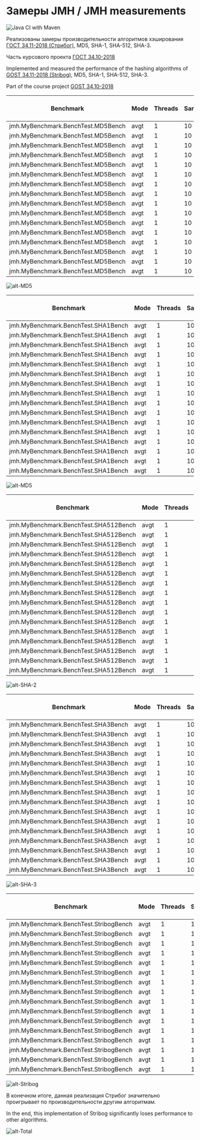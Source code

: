 # Замеры JMH / JMH measurements

![Java CI with Maven](https://github.com/shomov/GOST-34.11-2018_JMH/workflows/Java%20CI%20with%20Maven/badge.svg)

Реализованы замеры производительности алгоритмов хэширования [ГОСТ 34.11-2018 (Стрибог)](http://protect.gost.ru/v.aspx?control=7&id=232143),
MD5, SHA-1, SHA-512, SHA-3.

Часть курсового проекта [ГОСТ 34.10-2018](https://github.com/nadezhdagub/GOST-34.10-2018)

Implemented and measured the performance of the hashing algorithms of [GOST 34.11-2018 (Stribog)](http://protect.gost.ru/v.aspx?control=7&id=232143),
MD5, SHA-1, SHA-512, SHA-3.

Part of the course project [GOST 34.10-2018](https://github.com/nadezhdagub/GOST-34.10-2018)

| Benchmark                          | Mode | Threads | Samples | Score    | Score Error (99,9%) | Unit  | Param: msgSize |
|------------------------------------|------|---------|---------|----------|---------------------|-------|----------------|
| jmh.MyBenchmark.BenchTest.MD5Bench | avgt | 1       | 10      | 0,000575 | 0,000134            | ms/op | 0              |
| jmh.MyBenchmark.BenchTest.MD5Bench | avgt | 1       | 10      | 0,016579 | 0,000109            | ms/op | 1000           |
| jmh.MyBenchmark.BenchTest.MD5Bench | avgt | 1       | 10      | 0,031401 | 0,000779            | ms/op | 2000           |
| jmh.MyBenchmark.BenchTest.MD5Bench | avgt | 1       | 10      | 0,046777 | 0,001375            | ms/op | 3000           |
| jmh.MyBenchmark.BenchTest.MD5Bench | avgt | 1       | 10      | 0,062277 | 0,000912            | ms/op | 4000           |
| jmh.MyBenchmark.BenchTest.MD5Bench | avgt | 1       | 10      | 0,077721 | 0,005431            | ms/op | 5000           |
| jmh.MyBenchmark.BenchTest.MD5Bench | avgt | 1       | 10      | 0,095682 | 0,003105            | ms/op | 6000           |
| jmh.MyBenchmark.BenchTest.MD5Bench | avgt | 1       | 10      | 0,108056 | 0,00571             | ms/op | 7000           |
| jmh.MyBenchmark.BenchTest.MD5Bench | avgt | 1       | 10      | 0,125252 | 0,004103            | ms/op | 8000           |
| jmh.MyBenchmark.BenchTest.MD5Bench | avgt | 1       | 10      | 0,140318 | 0,004212            | ms/op | 9000           |
| jmh.MyBenchmark.BenchTest.MD5Bench | avgt | 1       | 10      | 0,157178 | 0,007116            | ms/op | 10000          |
| jmh.MyBenchmark.BenchTest.MD5Bench | avgt | 1       | 10      | 0,17275  | 0,004997            | ms/op | 11000          |
| jmh.MyBenchmark.BenchTest.MD5Bench | avgt | 1       | 10      | 0,191099 | 0,010348            | ms/op | 12000          |
| jmh.MyBenchmark.BenchTest.MD5Bench | avgt | 1       | 10      | 0,202906 | 0,008658            | ms/op | 13000          |
| jmh.MyBenchmark.BenchTest.MD5Bench | avgt | 1       | 10      | 0,226344 | 0,038216            | ms/op | 14000          |
| jmh.MyBenchmark.BenchTest.MD5Bench | avgt | 1       | 10      | 0,236611 | 0,010798            | ms/op | 15000          |

![alt-MD5](Charms/MD5.png "MD5.png")

| Benchmark                           | Mode | Threads | Samples | Score    | Score Error (99,9%) | Unit  | Param: msgSize |
|-------------------------------------|------|---------|---------|----------|---------------------|-------|----------------|
| jmh.MyBenchmark.BenchTest.SHA1Bench | avgt | 1       | 10      | 0,000855 | 0,000167            | ms/op | 0              |
| jmh.MyBenchmark.BenchTest.SHA1Bench | avgt | 1       | 10      | 0,026401 | 0,000983            | ms/op | 1000           |
| jmh.MyBenchmark.BenchTest.SHA1Bench | avgt | 1       | 10      | 0,052801 | 0,001958            | ms/op | 2000           |
| jmh.MyBenchmark.BenchTest.SHA1Bench | avgt | 1       | 10      | 0,077963 | 0,005155            | ms/op | 3000           |
| jmh.MyBenchmark.BenchTest.SHA1Bench | avgt | 1       | 10      | 0,100707 | 0,000458            | ms/op | 4000           |
| jmh.MyBenchmark.BenchTest.SHA1Bench | avgt | 1       | 10      | 0,127419 | 0,00645             | ms/op | 5000           |
| jmh.MyBenchmark.BenchTest.SHA1Bench | avgt | 1       | 10      | 0,151881 | 0,004452            | ms/op | 6000           |
| jmh.MyBenchmark.BenchTest.SHA1Bench | avgt | 1       | 10      | 0,182413 | 0,019381            | ms/op | 7000           |
| jmh.MyBenchmark.BenchTest.SHA1Bench | avgt | 1       | 10      | 0,20959  | 0,005357            | ms/op | 8000           |
| jmh.MyBenchmark.BenchTest.SHA1Bench | avgt | 1       | 10      | 0,237936 | 0,015531            | ms/op | 9000           |
| jmh.MyBenchmark.BenchTest.SHA1Bench | avgt | 1       | 10      | 0,258726 | 0,015965            | ms/op | 10000          |
| jmh.MyBenchmark.BenchTest.SHA1Bench | avgt | 1       | 10      | 0,280134 | 0,01104             | ms/op | 11000          |
| jmh.MyBenchmark.BenchTest.SHA1Bench | avgt | 1       | 10      | 0,309845 | 0,009346            | ms/op | 12000          |
| jmh.MyBenchmark.BenchTest.SHA1Bench | avgt | 1       | 10      | 0,343451 | 0,015158            | ms/op | 13000          |
| jmh.MyBenchmark.BenchTest.SHA1Bench | avgt | 1       | 10      | 0,358867 | 0,012145            | ms/op | 14000          |
| jmh.MyBenchmark.BenchTest.SHA1Bench | avgt | 1       | 10      | 0,386539 | 0,009032            | ms/op | 15000          |

![alt-MD5](Charms/SHA-1.png "SHA-1.png")

| Benchmark                             | Mode | Threads | Samples | Score    | Score Error (99,9%) | Unit  | Param: msgSize |
|---------------------------------------|------|---------|---------|----------|---------------------|-------|----------------|
| jmh.MyBenchmark.BenchTest.SHA512Bench | avgt | 1       | 10      | 0,001562 | 0,000409            | ms/op | 0              |
| jmh.MyBenchmark.BenchTest.SHA512Bench | avgt | 1       | 10      | 0,026566 | 0,004714            | ms/op | 1000           |
| jmh.MyBenchmark.BenchTest.SHA512Bench | avgt | 1       | 10      | 0,048598 | 0,001469            | ms/op | 2000           |
| jmh.MyBenchmark.BenchTest.SHA512Bench | avgt | 1       | 10      | 0,072975 | 0,002254            | ms/op | 3000           |
| jmh.MyBenchmark.BenchTest.SHA512Bench | avgt | 1       | 10      | 0,10307  | 0,00233             | ms/op | 4000           |
| jmh.MyBenchmark.BenchTest.SHA512Bench | avgt | 1       | 10      | 0,11887  | 0,003328            | ms/op | 5000           |
| jmh.MyBenchmark.BenchTest.SHA512Bench | avgt | 1       | 10      | 0,143869 | 0,007201            | ms/op | 6000           |
| jmh.MyBenchmark.BenchTest.SHA512Bench | avgt | 1       | 10      | 0,165073 | 0,003464            | ms/op | 7000           |
| jmh.MyBenchmark.BenchTest.SHA512Bench | avgt | 1       | 10      | 0,207493 | 0,007961            | ms/op | 8000           |
| jmh.MyBenchmark.BenchTest.SHA512Bench | avgt | 1       | 10      | 0,217903 | 0,012785            | ms/op | 9000           |
| jmh.MyBenchmark.BenchTest.SHA512Bench | avgt | 1       | 10      | 0,245387 | 0,01094             | ms/op | 10000          |
| jmh.MyBenchmark.BenchTest.SHA512Bench | avgt | 1       | 10      | 0,264909 | 0,013819            | ms/op | 11000          |
| jmh.MyBenchmark.BenchTest.SHA512Bench | avgt | 1       | 10      | 0,30226  | 0,021343            | ms/op | 12000          |
| jmh.MyBenchmark.BenchTest.SHA512Bench | avgt | 1       | 10      | 0,308017 | 0,013267            | ms/op | 13000          |
| jmh.MyBenchmark.BenchTest.SHA512Bench | avgt | 1       | 10      | 0,342207 | 0,020027            | ms/op | 14000          |
| jmh.MyBenchmark.BenchTest.SHA512Bench | avgt | 1       | 10      | 0,364467 | 0,019193            | ms/op | 15000          |

![alt-SHA-2](Charms/SHA-2.png "SHA-2.png")

| Benchmark                           | Mode | Threads | Samples | Score    | Score Error (99,9%) | Unit  | Param: msgSize |
|-------------------------------------|------|---------|---------|----------|---------------------|-------|----------------|
| jmh.MyBenchmark.BenchTest.SHA3Bench | avgt | 1       | 10      | 0,002005 | 0,000219            | ms/op | 0              |
| jmh.MyBenchmark.BenchTest.SHA3Bench | avgt | 1       | 10      | 0,093351 | 0,004665            | ms/op | 1000           |
| jmh.MyBenchmark.BenchTest.SHA3Bench | avgt | 1       | 10      | 0,159791 | 0,008085            | ms/op | 2000           |
| jmh.MyBenchmark.BenchTest.SHA3Bench | avgt | 1       | 10      | 0,246669 | 0,017736            | ms/op | 3000           |
| jmh.MyBenchmark.BenchTest.SHA3Bench | avgt | 1       | 10      | 0,344416 | 0,075711            | ms/op | 4000           |
| jmh.MyBenchmark.BenchTest.SHA3Bench | avgt | 1       | 10      | 0,418477 | 0,015575            | ms/op | 5000           |
| jmh.MyBenchmark.BenchTest.SHA3Bench | avgt | 1       | 10      | 0,492    | 0,015565            | ms/op | 6000           |
| jmh.MyBenchmark.BenchTest.SHA3Bench | avgt | 1       | 10      | 0,564634 | 0,020696            | ms/op | 7000           |
| jmh.MyBenchmark.BenchTest.SHA3Bench | avgt | 1       | 10      | 0,656635 | 0,021384            | ms/op | 8000           |
| jmh.MyBenchmark.BenchTest.SHA3Bench | avgt | 1       | 10      | 0,709791 | 0,01449             | ms/op | 9000           |
| jmh.MyBenchmark.BenchTest.SHA3Bench | avgt | 1       | 10      | 0,831121 | 0,012983            | ms/op | 10000          |
| jmh.MyBenchmark.BenchTest.SHA3Bench | avgt | 1       | 10      | 0,876    | 0,011706            | ms/op | 11000          |
| jmh.MyBenchmark.BenchTest.SHA3Bench | avgt | 1       | 10      | 0,953723 | 0,017212            | ms/op | 12000          |
| jmh.MyBenchmark.BenchTest.SHA3Bench | avgt | 1       | 10      | 1,057967 | 0,025069            | ms/op | 13000          |
| jmh.MyBenchmark.BenchTest.SHA3Bench | avgt | 1       | 10      | 1,125865 | 0,028012            | ms/op | 14000          |
| jmh.MyBenchmark.BenchTest.SHA3Bench | avgt | 1       | 10      | 1,194427 | 0,039668            | ms/op | 15000          |

![alt-SHA-3](Charms/SHA-3.png "SHA-3.png")

| Benchmark                              | Mode | Threads | Samples | Score     | Score Error (99,9%) | Unit  | Param: msgSize |
|----------------------------------------|------|---------|---------|-----------|---------------------|-------|----------------|
| jmh.MyBenchmark.BenchTest.StribogBench | avgt | 1       | 10      | 0,469574  | 0,033219            | ms/op | 0              |
| jmh.MyBenchmark.BenchTest.StribogBench | avgt | 1       | 10      | 2,682972  | 0,189678            | ms/op | 1000           |
| jmh.MyBenchmark.BenchTest.StribogBench | avgt | 1       | 10      | 4,991103  | 0,385829            | ms/op | 2000           |
| jmh.MyBenchmark.BenchTest.StribogBench | avgt | 1       | 10      | 7,211056  | 0,478637            | ms/op | 3000           |
| jmh.MyBenchmark.BenchTest.StribogBench | avgt | 1       | 10      | 9,641405  | 0,655528            | ms/op | 4000           |
| jmh.MyBenchmark.BenchTest.StribogBench | avgt | 1       | 10      | 11,816456 | 0,786621            | ms/op | 5000           |
| jmh.MyBenchmark.BenchTest.StribogBench | avgt | 1       | 10      | 14,280464 | 1,180045            | ms/op | 6000           |
| jmh.MyBenchmark.BenchTest.StribogBench | avgt | 1       | 10      | 16,467694 | 1,608232            | ms/op | 7000           |
| jmh.MyBenchmark.BenchTest.StribogBench | avgt | 1       | 10      | 18,649201 | 1,188954            | ms/op | 8000           |
| jmh.MyBenchmark.BenchTest.StribogBench | avgt | 1       | 10      | 20,962957 | 1,298979            | ms/op | 9000           |
| jmh.MyBenchmark.BenchTest.StribogBench | avgt | 1       | 10      | 23,323958 | 1,236215            | ms/op | 10000          |
| jmh.MyBenchmark.BenchTest.StribogBench | avgt | 1       | 10      | 25,573662 | 1,632472            | ms/op | 11000          |
| jmh.MyBenchmark.BenchTest.StribogBench | avgt | 1       | 10      | 27,879668 | 1,310401            | ms/op | 12000          |
| jmh.MyBenchmark.BenchTest.StribogBench | avgt | 1       | 10      | 30,151233 | 1,776927            | ms/op | 13000          |
| jmh.MyBenchmark.BenchTest.StribogBench | avgt | 1       | 10      | 32,574246 | 2,043395            | ms/op | 14000          |
| jmh.MyBenchmark.BenchTest.StribogBench | avgt | 1       | 10      | 34,772733 | 2,412166            | ms/op | 15000          |

![alt-Stribog](Charms/Stribog.png "Stribog.png")

В конечном итоге, данная реализация Стрибог значительно проигрывает по производительности другим алгоритмам.

In the end, this implementation of Stribog significantly loses performance to other algorithms.

![alt-Total](Charms/Total.png "Total.png")
